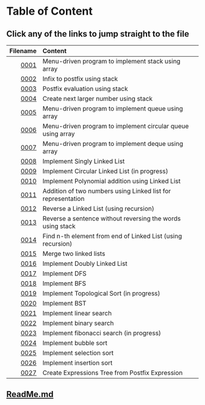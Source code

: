 # Table of Content

## Click any of the links to jump straight to the file

Filename | Content
---: | :----
[0001](./0001.c) | Menu-driven program to implement stack using array
[0002](./0002.c) | Infix to postfix using stack
[0003](./0003.c) | Postfix evaluation using stack
[0004](./0004.c) | Create next larger number using stack
[0005](./0005.c) | Menu-driven program to implement queue using array
[0006](./0006.c) | Menu-driven program to implement circular queue using array
[0007](./0007.c) | Menu-driven program to implement deque using array
[0008](./0008.c) | Implement Singly Linked List
[0009]() | Implement Circular Linked List (in progress)
[0010](./0010.c) | Implement Polynomial addition using Linked List
[0011](./0011.c) | Addition of two numbers using Linked list for representation
[0012](./0012.c) | Reverse a Linked List (using recursion)
[0013](./0013.c) | Reverse a sentence without reversing the words using stack
[0014](./0014.c) | Find n-th element from end of Linked List (using recursion)
[0015](./0015.c) | Merge two linked lists
[0016](./0016.c) | Implement Doubly Linked List
[0017](./0017.c) | Implement DFS
[0018](./0018.c) | Implement BFS
[0019]() | Implement Topological Sort (in progress)
[0020](./0020.c) | Implement BST
[0021](./0021.c) | Implement linear search
[0022](./0022.c) | Implement binary search
[0023]() | Implement fibonacci search (in progress)
[0024](./0024.c) | Implement bubble sort
[0025](./0025.c) | Implement selection sort
[0026](./0026.c) | Implement insertion sort
[0027](./0027.c) | Create Expressions Tree from Postfix Expression

## [ReadMe.md](./ReadMe.md)
